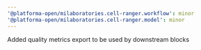 ```yaml
---
'@platforma-open/milaboratories.cell-ranger.workflow': minor
'@platforma-open/milaboratories.cell-ranger.model': minor
---
```


Added quality metrics export to be used by downstream blocks
